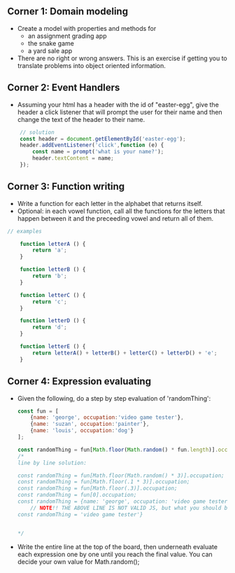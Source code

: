 ## Corner 1: Domain modeling
- Create a model with properties and methods for
    - an assignment grading app
    - the snake game
    - a yard sale app
- There are no right or wrong answers. This is an exercise if getting you to translate problems into object oriented information.
## Corner 2: Event Handlers
- Assuming your html has a header with the id of "easter-egg", give the header a click listener that will prompt the user for their name and then change the text of the header to their name.
```js
    // solution
    const header = document.getElementById('easter-egg');
    header.addEventListener('click',function (e) {
        const name = prompt('what is your name?');
        header.textContent = name;
    });
```
## Corner 3: Function writing
- Write a function for each letter in the alphabet that returns itself.
- Optional: in each vowel function, call all the functions for the letters that happen between it and the preceeding vowel and return all of them.
```js
// examples

    function letterA () {
        return 'a';
    }

    function letterB () {
        return 'b';
    }

    function letterC () {
        return 'c';
    }

    function letterD () {
        return 'd';
    }

    function letterE () {
        return letterA() + letterB() + letterC() + letterD() + 'e';
    }
```
## Corner 4: Expression evaluating
- Given the following, do a step by step evaluation of 'randomThing': 
    ```js
    const fun = [
        {name: 'george', occupation:'video game tester'},
        {name: 'suzan', occupation:'painter'},
        {name: 'louis', occupation:'dog'}
    ];

    const randomThing = fun[Math.floor(Math.random() * fun.length)].occupation;
    /*
    line by line solution:

    const randomThing = fun[Math.floor(Math.random() * 3)].occupation;
    const randomThing = fun[Math.floor(.1 * 3)].occupation;
    const randomThing = fun[Math.floor(.3)].occupation;
    const randomThing = fun[0].occupation;
    const randomThing = {name: 'george', occupation: 'video game tester'}.occupation; 
        // NOTE!! THE ABOVE LINE IS NOT VALID JS, but what you should be picturing in your mind
    const randomThing = 'video game tester'}
    

    */
    ```
- Write the entire line at the top of the board, then underneath evaluate each expression one by one until you reach the final value. You can decide your own value for Math.random();